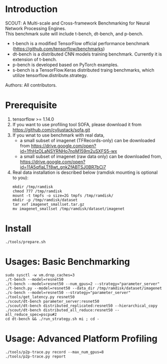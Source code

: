 # Introduction
SCOUT: A Multi-scale and Cross-framework Benchmarking for Neural Network Processing Engines.  
This benchmark suite will include t-bench, dt-bench, and p-bench. 
* t-bench is a modified TensorFlow official performance benchmark (https://github.com/tensorflow/benchmarks)
* dt-bench is a distributed CNN models training benchmark. Currently it is extension of t-bench. 
* p-bench is developed based on PyTorch examples. 
* s-bench is a TensorFlow.Keras distributed traing benchmarks, which utilize tensorflow.distribute.strategy. 

Authors: All contributors. 
# Prerequisite
1. tensorflow >= 1.14.0
2. If you want to use profiling tool SOFA, please download it from https://github.com/cyliustack/sofa.git
3. If you wnat to use benchmark with real data, 
   * a small subset of imagenet (TFRecords-only) can be downloaded from https://drive.google.com/open?id=1fhHzOLaNSYRNHo7noM159m2uSXFS5-wx
   * a small subset of imagenet (raw data only) can be downloaded from,  https://drive.google.com/open?id=11A5qflaLTf8wt_gnkZfABTSJ0BR7bCi7
4. Real data installation is described below (ramdisk mounting is optional to you):   
   ```
   mkdir /tmp/ramdisk
   chmod 777 /tmp/ramdisk
   mount -t tmpfs -o size=2G tmpfs /tmp/ramdisk/   
   mkdir -p /tmp/ramdisk/dataset
   tar xvf imagenet_smallset.tar.gz
   mv imagenet_smallset /tmp/ramdisk/dataset/imagenet
   ```

# Install
```
./tools/prepare.sh
```  

# Usages: Basic Benchmarking 
```
sudo sysctl -w vm.drop_caches=3 
./t-bench --model=resnet50  
./t-bench --model=resnet50 --num_gpus=2 --strategy="parameter_server" 
./t-bench.py --model=resnet50 --data_dir /tmp/ramdisk/dataset/imagenet 
./s-bench --model=resnet50 --strategy="parameter_server"
./tools/get_latency.py resnet50
./scout/dt-bench parameter_server:resnet50
./scout/dt-bench distributed_replicated:resnet50 --hierarchical_copy
./scout/dt-bench distributed_all_reduce:resnet50 --all_reduce_spec=pscpu#2
cd dt-bench && ./run_strategy.sh mi ; cd - 
```

# Usage: Advanced Platform Profiling 
```
./tools/p2p-trace.py record --max_num_gpus=8
./tools/p2p-trace.py report
```
